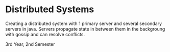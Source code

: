 # Distributed Systems
Creating a distributed system with 1 primary server and several secondary servers in java.
Servers propagate state in between them in the backgroung with gossip and can resolve conflicts.

3rd Year, 2nd Semester
